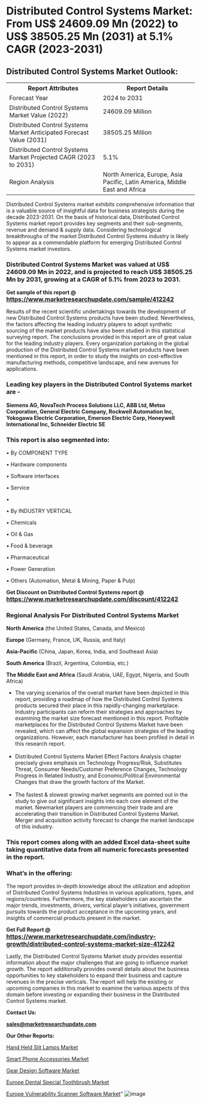 # Distributed Control Systems Market: From US$ 24609.09 Mn (2022) to US$ 38505.25 Mn (2031) at 5.1% CAGR (2023-2031)

<html>
<body>

<h2>Distributed Control Systems Market Outlook:</h2>

<table>
  <tr>
    <th>Report Attributes</th>
    <th>Report Details</th>
  </tr>
  <tr>
    <td>Forecast Year</td>
    <td>2024 to 2031</td>
  </tr>
  <tr>
    <td>Distributed Control Systems Market Value (2022)</td>
    <td>24609.09 Million</td>
  </tr>
  <tr>
    <td>Distributed Control Systems Market Anticipated Forecast Value (2031)</td>
    <td>38505.25 Million</td>
  </tr>
  <tr>
    <td>Distributed Control Systems Market Projected CAGR (2023 to 2031)</td>
    <td>5.1%</td>
  </tr>
  <tr>
    <td>Region Analysis</td>
    <td>North America, Europe, Asia Pacific, Latin America, Middle East and Africa</td>
  </tr>
</table>

</body>
</html>

Distributed Control Systems market exhibits comprehensive information that is a valuable source of insightful data for business strategists during the decade 2023-2031. On the basis of historical data, Distributed Control Systems market report provides key segments and their sub-segments, revenue and demand &amp; supply data. Considering technological breakthroughs of the market Distributed Control Systems industry is likely to appear as a commendable platform for emerging Distributed Control Systems market investors.

<strong><h3>Distributed Control Systems Market was valued at US$ 24609.09 Mn in 2022, and is projected to reach US$ 38505.25 Mn by 2031, growing at a CAGR of 5.1% from 2023 to 2031.</h3></strong>

<strong>Get sample of this report @ <a href=https://www.marketresearchupdate.com/sample/412242><font size=3 color=#0000ff>https://www.marketresearchupdate.com/sample/412242</font></a></strong>

Results of the recent scientific undertakings towards the development of new Distributed Control Systems products have been studied. Nevertheless, the factors affecting the leading industry players to adopt synthetic sourcing of the market products have also been studied in this statistical surveying report. The conclusions provided in this report are of great value for the leading industry players. Every organization partaking in the global production of the Distributed Control Systems market products have been mentioned in this report, in order to study the insights on cost-effective manufacturing methods, competitive landscape, and new avenues for applications.

<strong><h3>Leading key players in the Distributed Control Systems market are -</h3></strong>

<strong>Siemens AG, NovaTech Process Solutions LLC, ABB Ltd, Metso Corporation, General Electric Company, Rockwell Automation Inc, Yokogawa Electric Corporation, Emerson Electric Corp, Honeywell International Inc, Schneider Electric SE</strong>

<strong><h3>This report is also segmented into:</h3></strong>

• By COMPONENT TYPE 

• Hardware components

• Software interfaces

• Service

• 

• By INDUSTRY VERTICAL 

• Chemicals

• Oil & Gas

• Food & beverage

• Pharmaceutical

• Power Generation

• Others (Automation, Metal & Mining, Paper & Pulp)

<strong>Get Discount on Distributed Control Systems report @ <a href=https://www.marketresearchupdate.com/discount/412242><font size=3 color=#0000ff>https://www.marketresearchupdate.com/discount/412242</font></a></strong>

<strong><h3>Regional Analysis For Distributed Control Systems Market</h3></strong>

<strong>North America</strong> (the United States, Canada, and Mexico)

<strong>Europe</strong> (Germany, France, UK, Russia, and Italy)

<strong>Asia-Pacific</strong> (China, Japan, Korea, India, and Southeast Asia)

<strong>South America</strong> (Brazil, Argentina, Colombia, etc.)

<strong>The Middle East and Africa</strong> (Saudi Arabia, UAE, Egypt, Nigeria, and South Africa)

<ul>
  <li>The varying scenarios of the overall market have been depicted in this report, providing a roadmap of how the Distributed Control Systems products secured their place in this rapidly-changing marketplace. Industry participants can reform their strategies and approaches by examining the market size forecast mentioned in this report. Profitable marketplaces for the Distributed Control Systems Market have been revealed, which can affect the global expansion strategies of the leading organizations. However, each manufacturer has been profiled in detail in this research report.</li><br>
  <li>Distributed Control Systems Market Effect Factors Analysis chapter precisely gives emphasis on Technology Progress/Risk, Substitutes Threat, Consumer Needs/Customer Preference Changes, Technology Progress in Related Industry, and Economic/Political Environmental Changes that draw the growth factors of the Market.</li><br>
  <li>The fastest &amp; slowest growing market segments are pointed out in the study to give out significant insights into each core element of the market. Newmarket players are commencing their trade and are accelerating their transition in Distributed Control Systems Market. Merger and acquisition activity forecast to change the market landscape of this industry.</li>
</ul>
<strong><h3>This report comes along with an added Excel data-sheet suite taking quantitative data from all numeric forecasts presented in the report.</h3></strong>

<strong><h3>What’s in the offering:</h3></strong> The report provides in-depth knowledge about the utilization and adoption of Distributed Control Systems Industries in various applications, types, and regions/countries. Furthermore, the key stakeholders can ascertain the major trends, investments, drivers, vertical player’s initiatives, government pursuits towards the product acceptance in the upcoming years, and insights of commercial products present in the market.

<strong>Get Full Report @ <a href=https://www.marketresearchupdate.com/industry-growth/distributed-control-systems-market-size-412242><font size=3 color=#0000ff>https://www.marketresearchupdate.com/industry-growth/distributed-control-systems-market-size-412242</font></a></strong>

Lastly, the Distributed Control Systems Market study provides essential information about the major challenges that are going to influence market growth. The report additionally provides overall details about the business opportunities to key stakeholders to expand their business and capture revenues in the precise verticals. The report will help the existing or upcoming companies in this market to examine the various aspects of this domain before investing or expanding their business in the Distributed Control Systems market.

<strong>Contact Us:</strong>

<strong>sales@marketresearchupdate.com</strong>

<strong>Our Other Reports:</strong>

<a href=https://www.linkedin.com/pulse/hand-held-slit-lamps-market-2023-2029-in-depth>Hand Held Slit Lamps Market</a>

<a href=https://www.linkedin.com/pulse/smart-phone-accessories-market-2023-top-key>Smart Phone Accessories Market</a>

<a href=https://www.linkedin.com/pulse/gear-design-software-market-report-2023-top-company-trends>Gear Design Software Market</a>

<a href=https://www.linkedin.com/pulse/europe-dental-special-toothbrush-market-2023-2030>Europe Dental Special Toothbrush Market</a>

<a href=https://www.linkedin.com/pulse/europe-vulnerability-scanner-software-market-1f>Europe Vulnerability Scanner Software Market</a>"
![image](https://github.com/Ankan-2/Market-Research-News/assets/158291571/238fe57a-811a-42d3-9540-9b3af971e3d0)
